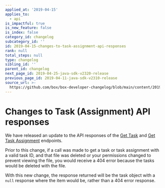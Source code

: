 ```yaml
---
applied_at: '2019-04-15'
applies_to:
  - api
is_impactful: true
is_new_feature: false
is_index: false
category_id: changelog
subcategory_id: ''
id: 2019-04-15-changes-to-task-assignment-api-responses
rank: null
total_steps: null
type: changelog
sibling_id: ''
parent_id: changelog
next_page_id: 2019-04-25-java-sdk-v2320-release
previous_page_id: 2019-04-11-java-sdk-v2310-release
source_url: >-
  https://github.com/box/box-developer-changelog/blob/main/content/2019/04-15-changes-to-task-assignment-api-responses.md
---
```

# Changes to Task (Assignment) API responses

We have released an update to the API responses of the
[Get Task](endpoint://get-tasks-id) and
[Get Task Assignment](endpoint://get-task-assignments-id) endpoints.

Prior to this change, if a call was made to get a task or task assignment with
a valid task ID, and that file was deleted or your permissions changed to
prevent viewing the file, you would receive a 404 error because the tasks would
be deleted with the file.

With this new change, the response returned will be the task object with a
`null` response where the item would be, rather than a 404 error response.
